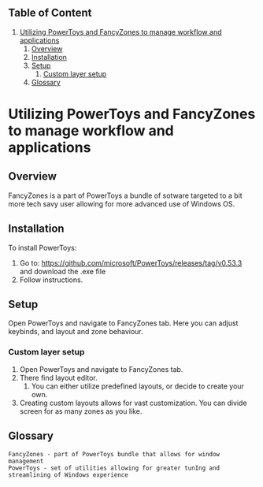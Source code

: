 <!-- omit in toc -->

## Table of Content

1. [Utilizing PowerToys and FancyZones to manage workflow and applications](#utilizing-powertoys-and-fancyzones-to-manage-workflow-and-applications)
   1. [Overview](#overview)
   2. [Installation](#installation)
   3. [Setup](#setup)
      1. [Custom layer setup](#custom-layer-setup)
   4. [Glossary](#glossary)
<!-- omit in toc -->

# Utilizing PowerToys and FancyZones to manage workflow and applications

## Overview

FancyZones is a part of PowerToys a bundle of sotware targeted to a bit more tech savy user allowing for more advanced use of Windows OS.

## Installation

To install PowerToys:

1. Go to:
   https://github.com/microsoft/PowerToys/releases/tag/v0.53.3 \
   and download the .exe file
2. Follow instructions.

## Setup

Open PowerToys and navigate to FancyZones tab.
Here you can adjust keybinds, and layout and zone behaviour.

### Custom layer setup

1. Open PowerToys and navigate to FancyZones tab.
2. There find layout editor.
   1. You can either utilize predefined layouts, or decide to create your own.
3. Creating custom layouts allows for vast customization. You can divide screen for as many zones as you like.

## Glossary

```
FancyZones - part of PowerToys bundle that allows for window management
PowerToys - set of utilities allowing for greater tunIng and streamlining of Windows experience
```
